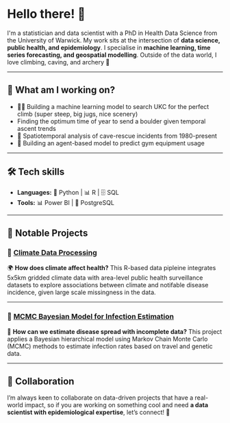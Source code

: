 # Hello there! 👋  

I'm a statistician and data scientist with a PhD in Health Data Science from the University of Warwick. My work sits at the intersection of **data science, public health, and epidemiology**. I specialise in **machine learning, time series forecasting, and geospatial modelling**. Outside of the data world, I love climbing, caving, and archery 🎯

---

## 🚀 What am I working on?  

- 🧗‍♂️ Building a machine learning model to search UKC for the perfect climb (super steep, big jugs, nice scenery)
- Finding the optimum time of year to send a boulder given temporal ascent trends
- 🦇 Spatiotemporal analysis of cave-rescue incidents from 1980-present
- 💪 Building an agent-based model to predict gym equipment usage

---

## 🛠️ Tech skills   

- **Languages:** 🐍 Python | 📊 R | 🗄️ SQL  
- **Tools:** 📊 Power BI | 📡 PostgreSQL  

---

## 🔬 Notable Projects  

### 🔹 **[Climate Data Processing](https://github.com/eb1383/LoadNetCDF)**  

🌍 **How does climate affect health?** This R-based data pipleine integrates 5x5km gridded climate data with area-level public health surveillance datasets to explore associations between climate and notifable disease incidence, given large scale missingness in the data.  

---

### 🔹 **[MCMC Bayesian Model for Infection Estimation](https://github.com/eb1383/MCMC)**  

🧬 **How can we estimate disease spread with incomplete data?** This project applies a Bayesian hierarchical model using Markov Chain Monte Carlo (MCMC) methods to estimate infection rates based on travel and genetic data.  

---

## 🤝 Collaboration 

I’m always keen to collaborate on data-driven projects that have a real-world impact, so if you are working on something cool and need **a data scientist with epidemiological expertise**, let’s connect! 🚀  




